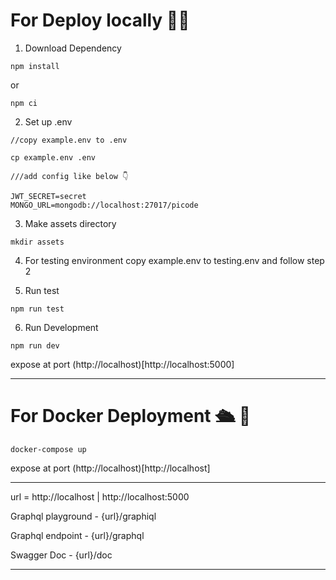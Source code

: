 # For Deploy locally 🐱‍🏍

1. Download Dependency

```
npm install
```

or

```
npm ci
```

2. Set up .env

```
//copy example.env to .env

cp example.env .env

///add config like below 👇

JWT_SECRET=secret
MONGO_URL=mongodb://localhost:27017/picode

```

3. Make assets directory

```
mkdir assets
```

4. For testing environment copy example.env to testing.env and follow step 2

5. Run test

```
npm run test
```

6. Run Development

```
npm run dev
```

expose at port (http://localhost)[http://localhost:5000]

---

# For Docker Deployment 🛳 🚀

```
docker-compose up
```

expose at port (http://localhost)[http://localhost]

---

url = http://localhost | http://localhost:5000

Graphql playground - {url}/graphiql

Graphql endpoint - {url}/graphql

Swagger Doc - {url}/doc

---
